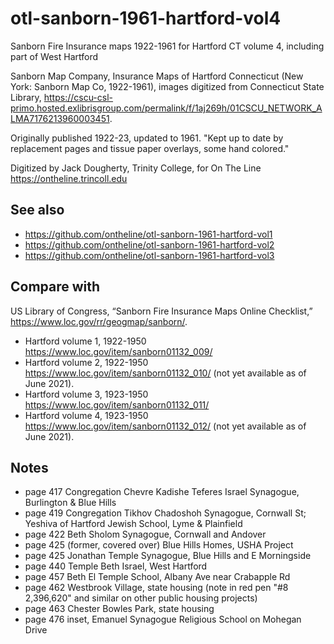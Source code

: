 # otl-sanborn-1961-hartford-vol4
Sanborn Fire Insurance maps 1922-1961 for Hartford CT volume 4, including part of West Hartford

Sanborn Map Company, Insurance Maps of Hartford Connecticut (New York: Sanborn Map Co, 1922-1961), images digitized from Connecticut State Library, https://cscu-csl-primo.hosted.exlibrisgroup.com/permalink/f/1aj269h/01CSCU_NETWORK_ALMA7176213960003451.

Originally published 1922-23, updated to 1961.
"Kept up to date by replacement pages and tissue paper overlays, some hand colored."

Digitized by Jack Dougherty, Trinity College, for On The Line https://ontheline.trincoll.edu

## See also
- https://github.com/ontheline/otl-sanborn-1961-hartford-vol1
- https://github.com/ontheline/otl-sanborn-1961-hartford-vol2
- https://github.com/ontheline/otl-sanborn-1961-hartford-vol3

## Compare with
US Library of Congress, “Sanborn Fire Insurance Maps Online Checklist,” https://www.loc.gov/rr/geogmap/sanborn/.

- Hartford volume 1, 1922-1950 https://www.loc.gov/item/sanborn01132_009/
- Hartford volume 2, 1922-1950 https://www.loc.gov/item/sanborn01132_010/ (not yet available as of June 2021).
- Hartford volume 3, 1923-1950 https://www.loc.gov/item/sanborn01132_011/
- Hartford volume 4, 1923-1950 https://www.loc.gov/item/sanborn01132_012/ (not yet available as of June 2021).

## Notes
- page 417 Congregation Chevre Kadishe Teferes Israel Synagogue, Burlington & Blue Hills
- page 419 Congregation Tikhov Chadoshoh Synagogue, Cornwall St; Yeshiva of Hartford Jewish School, Lyme & Plainfield
- page 422 Beth Sholom Synagogue, Cornwall and Andover
- page 425 (former, covered over) Blue Hills Homes, USHA Project
- page 425 Jonathan Temple Synagogue, Blue Hills and E Morningside
- page 440 Temple Beth Israel, West Hartford
- page 457 Beth El Temple School, Albany Ave near Crabapple Rd
- page 462 Westbrook Village, state housing (note in red pen "#8 2,396,620" and similar on other public housing projects)
- page 463 Chester Bowles Park, state housing
- page 476 inset, Emanuel Synagogue Religious School on Mohegan Drive
